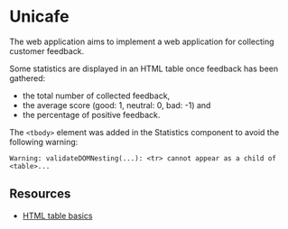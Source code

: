 # Unicafe

The web application aims to implement a web application for collecting customer feedback.

Some statistics are displayed in an HTML table once feedback has been gathered:
- the total number of collected feedback,
- the average score (good: 1, neutral: 0, bad: -1) and
- the percentage of positive feedback.

The `<tbody>` element was added in the Statistics component to avoid the following warning:

```
Warning: validateDOMNesting(...): <tr> cannot appear as a child of <table>...
```

## Resources
- [HTML table basics](https://developer.mozilla.org/en-US/docs/Learn/HTML/Tables/Basics)